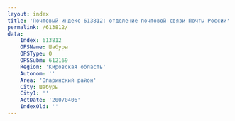 ```yaml
---
layout: index
title: 'Почтовый индекс 613812: отделение почтовой связи Почты России'
permalink: /613812/
data:
    Index: 613812
    OPSName: Шабуры
    OPSType: О
    OPSSubm: 612169
    Region: 'Кировская область'
    Autonom: ''
    Area: 'Опаринский район'
    City: Шабуры
    City1: ''
    ActDate: '20070406'
    IndexOld: ''
---
```


